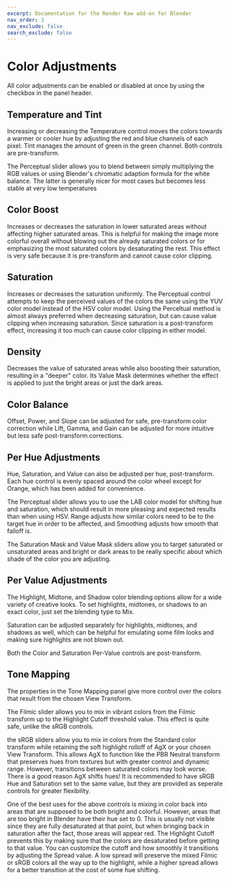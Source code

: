 ```yaml
---
excerpt: Documentation for the Render Raw add-on for Blender
nav_order: 3
nav_exclude: false
search_exclude: false
---
```


# Color Adjustments
All color adjustments can be enabled or disabled at once by using the checkbox in the panel header. 

## Temperature and Tint
Increasing or decreasing the Temperature control moves the colors towards a warmer or cooler hue by adjusting the red and blue channels of each pixel. Tint manages the amount of green in the green channel. Both controls are pre-transform. 

The Perceptual slider allows you to blend between simply multiplying the RGB values or using Blender's chromatic adaption formula for the white balance. The latter is generally nicer for most cases but becomes less stable at very low temperatures

## Color Boost
Increases or decreases the saturation in lower saturated areas without affecting higher saturated areas. This is helpful for making the image more colorful overall without blowing out the already saturated colors or for emphasizing the most saturated colors by desaturating the rest. This effect is very safe because it is pre-transform and cannot cause color clipping.

## Saturation
Increases or decreases the saturation uniformly. The Perceptual control attempts to keep the perceived values of the colors the same using the YUV color model instead of the HSV color model. Using the Perceltual method is almost always preferred when decreasing saturation, but can cause value clipping when increasing saturation. Since saturation is a post-transform effect, increasing it too much can cause color clipping in either model. 

## Density
Decreases the value of saturated areas while also boosting their saturation, resulting in a "deeper" color. Its Value Mask determines whether the effect is applied to just the bright areas or just the dark areas. 

## Color Balance
Offset, Power, and Slope can be adjusted for safe, pre-transform color correction while Lift, Gamma, and Gain can be adjusted for more intuitive but less safe post-transform corrections. 

## Per Hue Adjustments 
Hue, Saturation, and Value can also be adjusted per hue, post-transform. Each hue control is evenly spaced around the color wheel except for Orange, which has been added for convenience. 

The Perceptual slider allows you to use the LAB color model for shifting hue and saturation, which should result in more pleasing and expected results than when using HSV. Range adjusts how similar colors need to be to the target hue in order to be affected, and Smoothing adjusts how smooth that falloff is. 

The Saturation Mask and Value Mask sliders allow you to target saturated or unsaturated areas and bright or dark areas to be really specific about which shade of the color you are adjusting. 

## Per Value Adjustments 
The Highlight, Midtone, and Shadow color blending options allow for a wide variety of creative looks. To set highlights, midtones, or shadows to an exact color, just set the blending type to Mix. 

Saturation can be adjusted separately for highlights, midtones, and shadows as well, which can be helpful for emulating some film looks and making sure highlights are not blown out. 

Both the Color and Saturation Per-Value controls are post-transform. 

## Tone Mapping
The properties in the Tone Mapping panel give more control over the colors that result from the chosen View Transform. 

The Filmic slider allows you to mix in vibrant colors from the Filmic transform up to the Highlight Cutoff threshold value. This effect is quite safe, unlike the sRGB controls. 

the sRGB sliders allow you to mix in colors from the Standard color transform while retaining the soft highlight rolloff of AgX or your chosen View Transform. This allows AgX to function like the PBR Neutral transform that preserves hues from textures but with greater control and dynamic range. However, transitions between saturated colors may look worse. There is a good reason AgX shifts hues! It is recommended to have sRGB Hue and Saturation set to the same value, but they are provided as seperate controls for greater flexibility. 

One of the best uses for the above controls is mixing in color back into areas that are supposed to be both bright and colorful. However, areas that are too bright in Blender have their hue set to 0. This is usually not visible since they are fully desaturated at that point, but when bringing back in saturation after the fact, those areas will appear red. The Highlight Cutoff prevents this by making sure that the colors are desaturated before getting to that value. You can customize the cutoff and how smoothly it transitions by adjusting the Spread value. A low spread will preserve the mixed Filmic or sRGB colors all the way up to the highlight, while a higher spread allows for a better transition at the cost of some hue shifting. 

